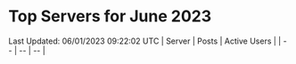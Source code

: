 # Top Servers for June 2023
Last Updated: 06/01/2023 09:22:02 UTC
| Server | Posts | Active Users |
| -- | -- | -- |
